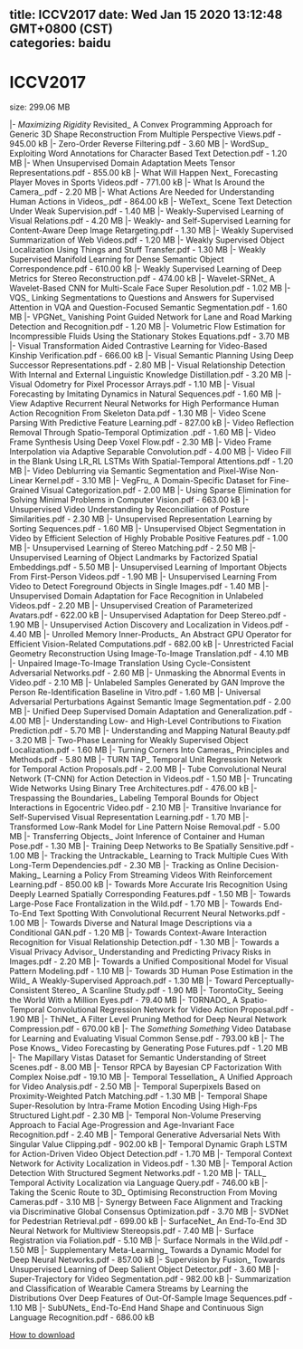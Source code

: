 
title: ICCV2017
date: Wed Jan 15 2020 13:12:48 GMT+0800 (CST)    
categories: baidu
---

# ICCV2017
size: 299.06 MB
 
 
|- _Maximizing Rigidity_ Revisited_ A Convex Programming Approach for Generic 3D Shape Reconstruction From Multiple Perspective Views.pdf - 945.00 kB
|- Zero-Order Reverse Filtering.pdf - 3.60 MB
|- WordSup_ Exploiting Word Annotations for Character Based Text Detection.pdf - 1.20 MB
|- When Unsupervised Domain Adaptation Meets Tensor Representations.pdf - 855.00 kB
|- What Will Happen Next_ Forecasting Player Moves in Sports Videos.pdf - 771.00 kB
|- What Is Around the Camera_.pdf - 2.20 MB
|- What Actions Are Needed for Understanding Human Actions in Videos_.pdf - 864.00 kB
|- WeText_ Scene Text Detection Under Weak Supervision.pdf - 1.40 MB
|- Weakly-Supervised Learning of Visual Relations.pdf - 4.20 MB
|- Weakly- and Self-Supervised Learning for Content-Aware Deep Image Retargeting.pdf - 1.30 MB
|- Weakly Supervised Summarization of Web Videos.pdf - 1.20 MB
|- Weakly Supervised Object Localization Using Things and Stuff Transfer.pdf - 1.30 MB
|- Weakly Supervised Manifold Learning for Dense Semantic Object Correspondence.pdf - 610.00 kB
|- Weakly Supervised Learning of Deep Metrics for Stereo Reconstruction.pdf - 474.00 kB
|- Wavelet-SRNet_ A Wavelet-Based CNN for Multi-Scale Face Super Resolution.pdf - 1.02 MB
|- VQS_ Linking Segmentations to Questions and Answers for Supervised Attention in VQA and Question-Focused Semantic Segmentation.pdf - 1.60 MB
|- VPGNet_ Vanishing Point Guided Network for Lane and Road Marking Detection and Recognition.pdf - 1.20 MB
|- Volumetric Flow Estimation for Incompressible Fluids Using the Stationary Stokes Equations.pdf - 3.70 MB
|- Visual Transformation Aided Contrastive Learning for Video-Based Kinship Verification.pdf - 666.00 kB
|- Visual Semantic Planning Using Deep Successor Representations.pdf - 2.80 MB
|- Visual Relationship Detection With Internal and External Linguistic Knowledge Distillation.pdf - 3.20 MB
|- Visual Odometry for Pixel Processor Arrays.pdf - 1.10 MB
|- Visual Forecasting by Imitating Dynamics in Natural Sequences.pdf - 1.60 MB
|- View Adaptive Recurrent Neural Networks for High Performance Human Action Recognition From Skeleton Data.pdf - 1.30 MB
|- Video Scene Parsing With Predictive Feature Learning.pdf - 827.00 kB
|- Video Reflection Removal Through Spatio-Temporal Optimization .pdf - 1.60 MB
|- Video Frame Synthesis Using Deep Voxel Flow.pdf - 2.30 MB
|- Video Frame Interpolation via Adaptive Separable Convolution.pdf - 4.00 MB
|- Video Fill in the Blank Using LR_RL LSTMs With Spatial-Temporal Attentions.pdf - 1.20 MB
|- Video Deblurring via Semantic Segmentation and Pixel-Wise Non-Linear Kernel.pdf - 3.10 MB
|- VegFru_ A Domain-Specific Dataset for Fine-Grained Visual Categorization.pdf - 2.00 MB
|- Using Sparse Elimination for Solving Minimal Problems in Computer Vision.pdf - 663.00 kB
|- Unsupervised Video Understanding by Reconciliation of Posture Similarities.pdf - 2.30 MB
|- Unsupervised Representation Learning by Sorting Sequences.pdf - 1.60 MB
|- Unsupervised Object Segmentation in Video by Efficient Selection of Highly Probable Positive Features.pdf - 1.00 MB
|- Unsupervised Learning of Stereo Matching.pdf - 2.50 MB
|- Unsupervised Learning of Object Landmarks by Factorized Spatial Embeddings.pdf - 5.50 MB
|- Unsupervised Learning of Important Objects From First-Person Videos.pdf - 1.90 MB
|- Unsupervised Learning From Video to Detect Foreground Objects in Single Images.pdf - 1.40 MB
|- Unsupervised Domain Adaptation for Face Recognition in Unlabeled Videos.pdf - 2.20 MB
|- Unsupervised Creation of Parameterized Avatars.pdf - 622.00 kB
|- Unsupervised Adaptation for Deep Stereo.pdf - 1.90 MB
|- Unsupervised Action Discovery and Localization in Videos.pdf - 4.40 MB
|- Unrolled Memory Inner-Products_ An Abstract GPU Operator for Efficient Vision-Related Computations.pdf - 682.00 kB
|- Unrestricted Facial Geometry Reconstruction Using Image-To-Image Translation.pdf - 4.10 MB
|- Unpaired Image-To-Image Translation Using Cycle-Consistent Adversarial Networks.pdf - 2.60 MB
|- Unmasking the Abnormal Events in Video.pdf - 2.10 MB
|- Unlabeled Samples Generated by GAN Improve the Person Re-Identification Baseline in Vitro.pdf - 1.60 MB
|- Universal Adversarial Perturbations Against Semantic Image Segmentation.pdf - 2.00 MB
|- Unified Deep Supervised Domain Adaptation and Generalization.pdf - 4.00 MB
|- Understanding Low- and High-Level Contributions to Fixation Prediction.pdf - 5.70 MB
|- Understanding and Mapping Natural Beauty.pdf - 3.20 MB
|- Two-Phase Learning for Weakly Supervised Object Localization.pdf - 1.60 MB
|- Turning Corners Into Cameras_ Principles and Methods.pdf - 5.80 MB
|- TURN TAP_ Temporal Unit Regression Network for Temporal Action Proposals.pdf - 2.00 MB
|- Tube Convolutional Neural Network (T-CNN) for Action Detection in Videos.pdf - 1.50 MB
|- Truncating Wide Networks Using Binary Tree Architectures.pdf - 476.00 kB
|- Trespassing the Boundaries_ Labeling Temporal Bounds for Object Interactions in Egocentric Video.pdf - 2.10 MB
|- Transitive Invariance for Self-Supervised Visual Representation Learning.pdf - 1.70 MB
|- Transformed Low-Rank Model for Line Pattern Noise Removal.pdf - 5.00 MB
|- Transferring Objects_ Joint Inference of Container and Human Pose.pdf - 1.30 MB
|- Training Deep Networks to Be Spatially Sensitive.pdf - 1.00 MB
|- Tracking the Untrackable_ Learning to Track Multiple Cues With Long-Term Dependencies.pdf - 2.30 MB
|- Tracking as Online Decision-Making_ Learning a Policy From Streaming Videos With Reinforcement Learning.pdf - 850.00 kB
|- Towards More Accurate Iris Recognition Using Deeply Learned Spatially Corresponding Features.pdf - 1.50 MB
|- Towards Large-Pose Face Frontalization in the Wild.pdf - 1.70 MB
|- Towards End-To-End Text Spotting With Convolutional Recurrent Neural Networks.pdf - 1.00 MB
|- Towards Diverse and Natural Image Descriptions via a Conditional GAN.pdf - 1.20 MB
|- Towards Context-Aware Interaction Recognition for Visual Relationship Detection.pdf - 1.30 MB
|- Towards a Visual Privacy Advisor_ Understanding and Predicting Privacy Risks in Images.pdf - 2.20 MB
|- Towards a Unified Compositional Model for Visual Pattern Modeling.pdf - 1.10 MB
|- Towards 3D Human Pose Estimation in the Wild_ A Weakly-Supervised Approach.pdf - 1.30 MB
|- Toward Perceptually-Consistent Stereo_ A Scanline Study.pdf - 1.90 MB
|- TorontoCity_ Seeing the World With a Million Eyes.pdf - 79.40 MB
|- TORNADO_ A Spatio-Temporal Convolutional Regression Network for Video Action Proposal.pdf - 1.90 MB
|- ThiNet_ A Filter Level Pruning Method for Deep Neural Network Compression.pdf - 670.00 kB
|- The _Something Something_ Video Database for Learning and Evaluating Visual Common Sense.pdf - 793.00 kB
|- The Pose Knows_ Video Forecasting by Generating Pose Futures.pdf - 1.20 MB
|- The Mapillary Vistas Dataset for Semantic Understanding of Street Scenes.pdf - 8.00 MB
|- Tensor RPCA by Bayesian CP Factorization With Complex Noise.pdf - 19.10 MB
|- Temporal Tessellation_ A Unified Approach for Video Analysis.pdf - 2.50 MB
|- Temporal Superpixels Based on Proximity-Weighted Patch Matching.pdf - 1.30 MB
|- Temporal Shape Super-Resolution by Intra-Frame Motion Encoding Using High-Fps Structured Light.pdf - 2.30 MB
|- Temporal Non-Volume Preserving Approach to Facial Age-Progression and Age-Invariant Face Recognition.pdf - 2.40 MB
|- Temporal Generative Adversarial Nets With Singular Value Clipping.pdf - 902.00 kB
|- Temporal Dynamic Graph LSTM for Action-Driven Video Object Detection.pdf - 1.70 MB
|- Temporal Context Network for Activity Localization in Videos.pdf - 1.30 MB
|- Temporal Action Detection With Structured Segment Networks.pdf - 1.20 MB
|- TALL_ Temporal Activity Localization via Language Query.pdf - 746.00 kB
|- Taking the Scenic Route to 3D_ Optimising Reconstruction From Moving Cameras.pdf - 3.10 MB
|- Synergy Between Face Alignment and Tracking via Discriminative Global Consensus Optimization.pdf - 3.70 MB
|- SVDNet for Pedestrian Retrieval.pdf - 699.00 kB
|- SurfaceNet_ An End-To-End 3D Neural Network for Multiview Stereopsis.pdf - 7.40 MB
|- Surface Registration via Foliation.pdf - 5.10 MB
|- Surface Normals in the Wild.pdf - 1.50 MB
|- Supplementary Meta-Learning_ Towards a Dynamic Model for Deep Neural Networks.pdf - 857.00 kB
|- Supervision by Fusion_ Towards Unsupervised Learning of Deep Salient Object Detector.pdf - 3.60 MB
|- Super-Trajectory for Video Segmentation.pdf - 982.00 kB
|- Summarization and Classification of Wearable Camera Streams by Learning the Distributions Over Deep Features of Out-Of-Sample Image Sequences.pdf - 1.10 MB
|- SubUNets_ End-To-End Hand Shape and Continuous Sign Language Recognition.pdf - 686.00 kB

[How to download](https://bpcam.bemobtrk.com/go/2ceec3aa-1ca2-46d6-b9ff-aaa5c184517c?jno=400)